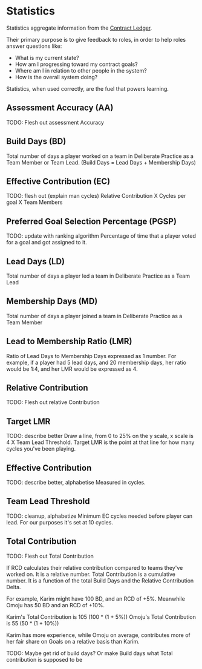 # Statistics

Statistics aggregate information from the [Contract Ledger](game-objects.md).

Their primary purpose is to give feedback to roles, in order to help roles answer questions like:

- What is my current state?
- How am I progressing toward my contract goals?
- Where am I in relation to other people in the system?
- How is the overall system doing?

Statistics, when used correctly, are the fuel that powers learning.

## Assessment Accuracy (AA)

TODO: Flesh out assessment Accuracy

## Build Days (BD)

Total number of days a player worked on a team in Deliberate Practice as a Team Member or Team Lead. (Build Days = Lead Days + Membership Days)

## Effective Contribution (EC)

TODO: flesh out (explain man cycles)
Relative Contribution X Cycles per goal X Team Members

## Preferred Goal Selection Percentage (PGSP)

TODO: update with ranking algorithm
Percentage of time that a player voted for a goal and got assigned to it.

## Lead Days (LD)

Total number of days a player led a team in Deliberate Practice as a Team Lead

## Membership Days (MD)

Total number of days a player joined a team in Deliberate Practice as a Team Member

## Lead to Membership Ratio (LMR)

Ratio of Lead Days to Membership Days expressed as 1 number.
For example, if a player had 5 lead days, and 20 membership days, her ratio would be 1:4, and her LMR would be expressed as 4.

## Relative Contribution

TODO: Flesh out relative Contribution

## Target LMR

TODO: describe better
Draw a line, from 0 to 25% on the y scale, x scale is 4 X Team Lead Threshold.
Target LMR is the point at that line for how many cycles you've been playing.

## Effective Contribution

TODO: describe better, alphabetise
Measured in cycles.

## Team Lead Threshold

TODO: cleanup, alphabetize
Minimum EC cycles needed before player can lead. For our purposes it's set at 10 cycles.

## Total Contribution

TODO: Flesh out Total Contribution

If RCD calculates their relative contribution compared to teams they've worked on. It is a relative number.
Total Contribution is a cumulative number. It is a function of the total Build Days and the Relative Contribution Delta.

For example, Karim might have 100 BD, and an RCD of +5%. Meanwhile Omoju has 50 BD and an RCD of +10%.

Karim's Total Contribution is 105 (100 * (1 + 5%))
Omoju's Total Contribution is 55 (50 * (1 + 10%))

Karim has more experience, while Omoju on average, contributes more of her fair share on Goals on a relative basis than Karim.


TODO: Maybe get rid of build days? Or make Build days what Total contribution is supposed to be

